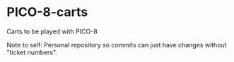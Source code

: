# PICO-8-carts
Carts to be played with PICO-8

Note to self: Personal repository so commits can just have changes without "ticket numbers".
